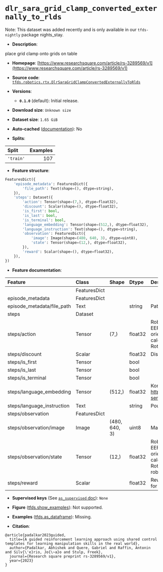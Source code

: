 <div itemscope itemtype="http://schema.org/Dataset">
  <div itemscope itemprop="includedInDataCatalog" itemtype="http://schema.org/DataCatalog">
    <meta itemprop="name" content="TensorFlow Datasets" />
  </div>
  <meta itemprop="name" content="dlr_sara_grid_clamp_converted_externally_to_rlds" />
  <meta itemprop="description" content="place grid clamp onto grids on table&#10;&#10;To use this dataset:&#10;&#10;```python&#10;import tensorflow_datasets as tfds&#10;&#10;ds = tfds.load(&#x27;dlr_sara_grid_clamp_converted_externally_to_rlds&#x27;, split=&#x27;train&#x27;)&#10;for ex in ds.take(4):&#10;  print(ex)&#10;```&#10;&#10;See [the guide](https://www.tensorflow.org/datasets/overview) for more&#10;informations on [tensorflow_datasets](https://www.tensorflow.org/datasets).&#10;&#10;" />
  <meta itemprop="url" content="https://www.tensorflow.org/datasets/catalog/dlr_sara_grid_clamp_converted_externally_to_rlds" />
  <meta itemprop="sameAs" content="https://www.researchsquare.com/article/rs-3289569/v1" />
  <meta itemprop="citation" content="@article{padalkar2023guided,&#10;  title={A guided reinforcement learning approach using shared control templates for learning manipulation skills in the real world},&#10;  author={Padalkar, Abhishek and Quere, Gabriel and Raffin, Antonin and Silv{\&#x27;e}rio, Jo{\~a}o and Stulp, Freek},&#10;  journal={Research square preprint rs-3289569/v1},&#10;  year={2023}&#10;}" />
</div>

# `dlr_sara_grid_clamp_converted_externally_to_rlds`


Note: This dataset was added recently and is only available in our
`tfds-nightly` package
<span class="material-icons" title="Available only in the tfds-nightly package">nights_stay</span>.

*   **Description**:

place grid clamp onto grids on table

*   **Homepage**:
    [https://www.researchsquare.com/article/rs-3289569/v1](https://www.researchsquare.com/article/rs-3289569/v1)

*   **Source code**:
    [`tfds.robotics.rtx.DlrSaraGridClampConvertedExternallyToRlds`](https://github.com/tensorflow/datasets/tree/master/tensorflow_datasets/robotics/rtx/rtx.py)

*   **Versions**:

    *   **`0.1.0`** (default): Initial release.

*   **Download size**: `Unknown size`

*   **Dataset size**: `1.65 GiB`

*   **Auto-cached**
    ([documentation](https://www.tensorflow.org/datasets/performances#auto-caching)):
    No

*   **Splits**:

Split     | Examples
:-------- | -------:
`'train'` | 107

*   **Feature structure**:

```python
FeaturesDict({
    'episode_metadata': FeaturesDict({
        'file_path': Text(shape=(), dtype=string),
    }),
    'steps': Dataset({
        'action': Tensor(shape=(7,), dtype=float32),
        'discount': Scalar(shape=(), dtype=float32),
        'is_first': bool,
        'is_last': bool,
        'is_terminal': bool,
        'language_embedding': Tensor(shape=(512,), dtype=float32),
        'language_instruction': Text(shape=(), dtype=string),
        'observation': FeaturesDict({
            'image': Image(shape=(480, 640, 3), dtype=uint8),
            'state': Tensor(shape=(12,), dtype=float32),
        }),
        'reward': Scalar(shape=(), dtype=float32),
    }),
})
```

*   **Feature documentation**:

Feature                    | Class        | Shape         | Dtype   | Description
:------------------------- | :----------- | :------------ | :------ | :----------
                           | FeaturesDict |               |         |
episode_metadata           | FeaturesDict |               |         |
episode_metadata/file_path | Text         |               | string  | Path to the original data file.
steps                      | Dataset      |               |         |
steps/action               | Tensor       | (7,)          | float32 | Robot action, consists of [3x robot EEF position, 3x robot EEF orientation yaw/pitch/roll calculated with scipy Rotation.as_euler(="zxy") Class].
steps/discount             | Scalar       |               | float32 | Discount if provided, default to 1.
steps/is_first             | Tensor       |               | bool    |
steps/is_last              | Tensor       |               | bool    |
steps/is_terminal          | Tensor       |               | bool    |
steps/language_embedding   | Tensor       | (512,)        | float32 | Kona language embedding. See https://tfhub.dev/google/universal-sentence-encoder-large/5
steps/language_instruction | Text         |               | string  | Pour into the mug.
steps/observation          | FeaturesDict |               |         |
steps/observation/image    | Image        | (480, 640, 3) | uint8   | Main camera RGB observation.
steps/observation/state    | Tensor       | (12,)         | float32 | Robot state, consists of [3x robot EEF position, 3x robot EEF orientation yaw/pitch/roll calculated with scipy Rotation.as_euler("zxy") Class, 6x robot EEF wrench].
steps/reward               | Scalar       |               | float32 | Reward if provided, 1 on final step for demos.

*   **Supervised keys** (See
    [`as_supervised` doc](https://www.tensorflow.org/datasets/api_docs/python/tfds/load#args)):
    `None`

*   **Figure**
    ([tfds.show_examples](https://www.tensorflow.org/datasets/api_docs/python/tfds/visualization/show_examples)):
    Not supported.

*   **Examples**
    ([tfds.as_dataframe](https://www.tensorflow.org/datasets/api_docs/python/tfds/as_dataframe)):
    Missing.

*   **Citation**:

```
@article{padalkar2023guided,
  title={A guided reinforcement learning approach using shared control templates for learning manipulation skills in the real world},
  author={Padalkar, Abhishek and Quere, Gabriel and Raffin, Antonin and Silv{\'e}rio, Jo{\~a}o and Stulp, Freek},
  journal={Research square preprint rs-3289569/v1},
  year={2023}
}
```

